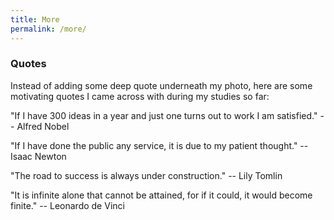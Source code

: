 ```yaml
---
title: More
permalink: /more/
---
```


### Quotes
Instead of adding some deep quote underneath my photo, here are some motivating quotes I came across with during my studies so far:

"If I have 300 ideas in a year and just one turns out to work I am satisfied." -- Alfred Nobel

"If I have done the public any service, it is due to my patient thought." -- Isaac Newton

"The road to success is always under construction." -- Lily Tomlin 

"It is infinite alone that cannot be attained, for if it could, it would become finite." -- Leonardo de Vinci
